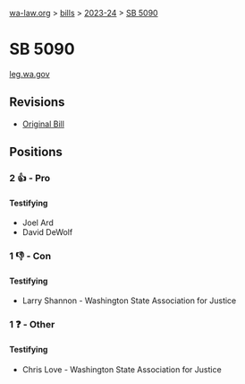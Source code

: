 [wa-law.org](/) > [bills](/bills/) > [2023-24](/bills/2023-24) > [SB 5090](/bills/2023-24/sb/5090/)

# SB 5090
[leg.wa.gov](https://app.leg.wa.gov/billsummary?BillNumber=5090&Year=2023&Initiative=false)

## Revisions
* [Original Bill](1/)

## Positions
### 2 👍 - Pro
#### Testifying
* Joel Ard
* David DeWolf

### 1 👎 - Con
#### Testifying
* Larry  Shannon - Washington State Association for Justice

### 1 ❓ - Other
#### Testifying
* Chris Love - Washington State Association for Justice
